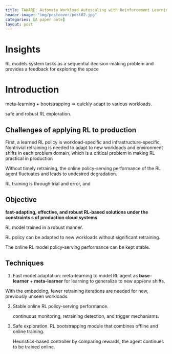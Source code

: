```yaml
---
title: TAWARE: Automate Workload Autoscaling with Reinforcement Learning in Production Cloud Systems
header-image: "img/postcover/post02.jpg"
categories: [A paper note]
layout: post
---
```


# Insights

RL models system tasks as a sequential decision-making problem and provides a feedback for exploring the space

# Introduction

meta-learning + bootstrapping => quickly adapt to various workloads.

safe and robust RL exploration.

## Challenges of applying RL to production

First, a learned RL policy is workload-specific and infrastructure-specific, 
Nontrivial retraining is needed to adapt to new workloads and environment shifts in each problem domain, which is a critical problem in making RL practical in production

Without timely retraining, the online policy-serving performance of the RL agent fluctuates and leads to undesired degradation.

RL training is through trial and error, and

## Objective

**fast-adapting, effective, and robust RL-based solutions under the constraints s of production cloud systems**

RL model trained in a robust manner.

RL policy can be adapted to new workloads without significant retraining.

The online RL model policy-serving performance can be kept stable.

## Techniques

1. Fast model adaptation: meta-learning to model RL agent as **base-learner** + **meta-learner** for learning to generalize to new app/env shifts.

With the embedding, fewer retraining iterations are needed for new, previously unseen workloads.



2. Stable online RL policy-serving performance.

   continuous monitoring, retraining detection, and trigger mechanisms.



3. Safe exploration. RL bootstrapping module that combines offline and online training.

   Heuristics-based controller by comparing rewards, the agent continues to be trained online.

 



